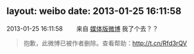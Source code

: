 layout: weibo
date: 2013-01-25 16:11:58
---
2013-01-25 16:11:58  &nbsp;&nbsp;&nbsp;&nbsp;&nbsp;&nbsp; 来自 <a href="http://app.weibo.com/t/feed/3lmdrl" rel="nofollow">媒体版微博</a>
我了个去？？
>  抱歉，此微博已被作者删除。查看帮助：http://t.cn/Rfd3rQV
